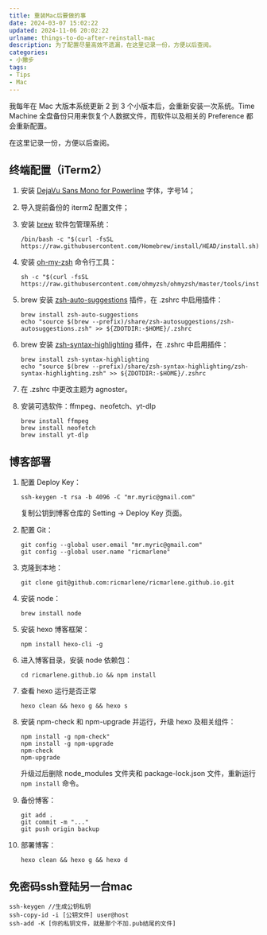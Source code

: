 ```yaml
---
title: 重装Mac后要做的事
date: 2024-03-07 15:02:22
updated: 2024-11-06 20:02:22
urlname: things-to-do-after-reinstall-mac
description: 为了配置尽量高效不遗漏，在这里记录一份，方便以后查阅。
categories:
- 小撇步
tags:
- Tips
- Mac
---
```


我每年在 Mac 大版本系统更新 2 到 3 个小版本后，会重新安装一次系统。Time Machine 全盘备份只用来恢复个人数据文件，而软件以及相关的 Preference 都会重新配置。

在这里记录一份，方便以后查阅。

## 终端配置（iTerm2）

1. 安装 [DejaVu Sans Mono for Powerline](https://github.com/powerline/fonts/blob/master/DejaVuSansMono/DejaVu%20Sans%20Mono%20for%20Powerline.ttf) 字体，字号14；

2. 导入提前备份的 iterm2 配置文件；

3. 安装 [brew](https://brew.sh/) 软件包管理系统：
   ```
   /bin/bash -c "$(curl -fsSL https://raw.githubusercontent.com/Homebrew/install/HEAD/install.sh)"
   ```

4. 安装 [oh-my-zsh](https://ohmyz.sh/#install) 命令行工具：
   ```
   sh -c "$(curl -fsSL https://raw.githubusercontent.com/ohmyzsh/ohmyzsh/master/tools/install.sh)"
   ```

5. brew 安装 [zsh-auto-suggestions](https://github.com/zsh-users/zsh-autosuggestions/blob/master/INSTALL.md) 插件，在 .zshrc 中启用插件：
   ```
   brew install zsh-auto-suggestions
   echo "source $(brew --prefix)/share/zsh-autosuggestions/zsh-autosuggestions.zsh" >> ${ZDOTDIR:-$HOME}/.zshrc
   ```

6. brew 安装 [zsh-syntax-highlighting](https://github.com/zsh-users/zsh-syntax-highlighting/blob/master/INSTALL.md) 插件，在 .zshrc 中启用插件：
   ```
   brew install zsh-syntax-highlighting
   echo "source $(brew --prefix)/share/zsh-syntax-highlighting/zsh-syntax-highlighting.zsh" >> ${ZDOTDIR:-$HOME}/.zshrc
   ```

7. 在 .zshrc 中更改主题为 agnoster。

8. 安装可选软件：ffmpeg、neofetch、yt-dlp
   ```
   brew install ffmpeg
   brew install neofetch
   brew install yt-dlp
   ```


## 博客部署

1. 配置 Deploy Key：
   ```
   ssh-keygen -t rsa -b 4096 -C "mr.myric@gmail.com"
   ```
   复制公钥到博客仓库的 Setting -> Deploy Key 页面。

2. 配置 Git：
   ```
   git config --global user.email "mr.myric@gmail.com"
   git config --global user.name "ricmarlene"
   ```

3. 克隆到本地：
   ```
   git clone git@github.com:ricmarlene/ricmarlene.github.io.git
   ```

4. 安装 node：
   ```
   brew install node
   ```

5. 安装 hexo 博客框架：
   ```
   npm install hexo-cli -g
   ```

6. 进入博客目录，安装 node 依赖包：
   ```
   cd ricmarlene.github.io && npm install
   ```

7. 查看 hexo 运行是否正常 
   ```
   hexo clean && hexo g && hexo s
   ```

8. 安装 npm-check 和 npm-upgrade 并运行，升级 hexo 及相关组件：
   ```
   npm install -g npm-check"
   npm install -g npm-upgrade
   npm-check
   npm-upgrade
   ```
   升级过后删除 node_modules 文件夹和 package-lock.json 文件，重新运行 ``npm install`` 命令。
   
9. 备份博客：
   ```
   git add .
   git commit -m "..."
   git push origin backup
   ```
   
10. 部署博客：
    ```
    hexo clean && hexo g && hexo d
    ```
   
   
## 免密码ssh登陆另一台mac

```免密
ssh-keygen //生成公钥私钥
ssh-copy-id -i [公钥文件] user@host
ssh-add -K [你的私钥文件，就是那个不加.pub结尾的文件] 
```